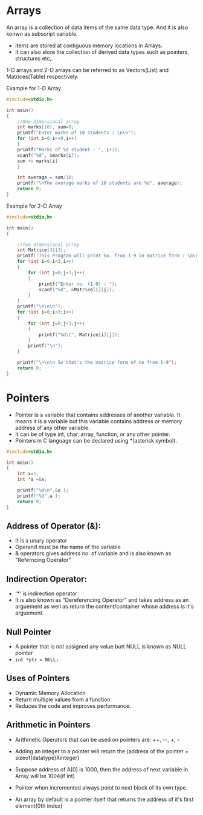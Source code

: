 # Arrays
An array is a collection of data items of the same data type. And it is also konwn as subscript variable.

- items are stored at contiguous memory locations in Arrays.
- It can also store the collection of derived data types such as pointers, structures etc,.

1-D arrays and 2-D arrays can be referred to as Vectors(List) and Matrices(Table) respectively.

Example for 1-D Array

```C
#include<stdio.h>

int main()
{
	//One dimensional array
	int marks[10], sum=0;
	printf("Enter marks of 10 students : \n\n");
	for (int i=0;i<=9,i++)
	{
	printf("Marks of %d student : ", i+1);
	scanf("%d", &marks[i]);
	sum += marks[i]
	}

	int average = sum/10;
	printf("\nThe average marks of 10 students are %d", average);
	return 0;
}
```

Example for 2-D Array
```C
#include<stdio.h>

int main()
{

	//Two dimensional array
	int Matrice[3][3]; 
	printf("This Program will print no. from 1-9 in matrice form : \n\n");
	for (int i=0;i<3,i++)
	{
		for (int j=0;j<3;j++)
		{
			printf("Enter no. (1-9) : ");
			scanf("%d", &Matrice[i][j]);
		}
	}
	printf("\n\n\n");
	for (int i=0;i<3;i++)
	{
		for (int j=0;j<3;j++)
		{
			printf("%d\t", Matrice[i][j]);
		}
		printf("\n");
	}

	printf("\n\n\n So that's the matrice form of no from 1-9");
	return 0;
}
```

# Pointers
- Pointer is a variable that contains addresses of another variable. It means it is a variable but this variable contains address or memory address of any other variable.
- It can be of type int, char, array, function, or any other pointer.
- Pointers in C language can be declared using *(asterisk symbol).

```C
#include<stdio.h>

int main()
{
	int x=5;
	int *a =&x;

	printf("%d\n",&x );
	printf("%d",a );
	return 0;
}
```

## Address of Operator (&):
- It is a unary operator
- Operand must be the name of the variable
- & operators gives address no. of variable and is also known as "Referncing Operator"

## Indirection Operator:
- '*' is indirection operator
- It is also known as "Dereferencing Operator" and takes address as an arguement as well as return the content/container whose address is it's arguement.

## Null Pointer
- A pointer that is not assigned any value butt NULL is known as NULL pointer
- `int *ptr = NULL;`

## Uses of Pointers
- Dynamic Memory Allocation
- Return multiple values from a function
- Reduces the code and improves performance.

## Arithmetic in Pointers
- Arithmetic Operators that can be used on pointers are: ++, --,  +, -
- Adding an integer to a pointer will return the (address of the pointer + sizeof(datatype)Xinteger)
- Suppose address of A[0] is 1000, then the address of next variable in Array will be 1004(if int)
- Pointer when incremented always point to next block of its own type.

- An array by default is a pointer itself that returns the address of it's first element(0th index)

